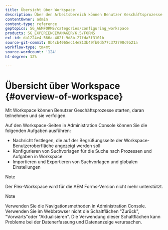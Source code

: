 ```yaml
---
title: Übersicht über Workspace
description: Über den Arbeitsbereich können Benutzer Geschäftsprozesse starten, daran teilnehmen und diese verfolgen. Erfahren Sie mehr über den Arbeitsbereich.
contentOwner: admin
content-type: reference
geptopics: SG_AEMFORMS/categories/configuring_workspace
products: SG_EXPERIENCEMANAGER/6.5/FORMS
exl-id: da1224e4-566a-402f-9d8b-27fda5f3101b
source-git-commit: 8b4cb4065ec14e813b49fb0d577c372790c9b21a
workflow-type: tm+mt
source-wordcount: '124'
ht-degree: 12%

---
```


# Übersicht über Workspace {#overview-of-workspace}

Mit Workspace können Benutzer Geschäftsprozesse starten, daran teilnehmen und sie verfolgen.

Auf den Workspace-Seiten in Administration Console können Sie die folgenden Aufgaben ausführen:

* Nachricht festlegen, die auf der Begrüßungsseite der Workspace-Benutzeroberfläche angezeigt werden soll
* Konfigurieren von Suchvorlagen für die Suche nach Prozessen und Aufgaben in Workspace
* Importieren und Exportieren von Suchvorlagen und globalen Einstellungen

>[!NOTE]
>
>Der Flex-Workspace wird für die AEM Forms-Version nicht mehr unterstützt.

>[!NOTE]
>
>Verwenden Sie die Navigationsmethoden in Administration Console. Verwenden Sie im Webbrowser nicht die Schaltflächen &quot;Zurück&quot;, &quot;Vorwärts&quot;oder &quot;Aktualisieren&quot;. Die Verwendung dieser Schaltflächen kann Probleme bei der Datenerfassung und Datenanzeige verursachen.
